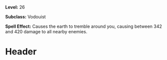 <!-- TITLE: Spell: Earthquake -->
<!-- SUBTITLE:  -->

**Level:** 26

**Subclass:** Vodouist

**Spell Effect:** Causes the earth to tremble around you, causing between 342 and 420 damage to all nearby enemies.

# Header